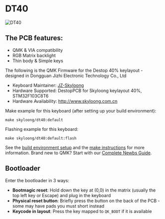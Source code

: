 # DT40

![DT40](https://i.imgur.com/3QemSZ0h.jpg)

## The PCB features:
* QMK & VIA compatibility
* RGB Matrix backlight
* Thin body & Simple keys


The following is the QMK Firmware for the Destop 40% keylayout -  designed in Dongguan Jizhi Electronic Technology Co., Ltd
* Keyboard Maintainer: [JZ-Skyloong](https://github.com/JZ-Skyloong)
* Hardware Supported: DestopPCB for Skyloong keylayout 40%, STM32F103C8T6
* Hardware Availability: http://www.skyloong.com.cn

Make example for this keyboard (after setting up your build environment):

    make skyloong/dt40:default

Flashing example for this keyboard:

    make skyloong/dt40:default:flash

See the [build environment setup](https://docs.qmk.fm/#/getting_started_build_tools) and the [make instructions](https://docs.qmk.fm/#/getting_started_make_guide) for more information. Brand new to QMK? Start with our [Complete Newbs Guide](https://docs.qmk.fm/#/newbs).

## Bootloader

Enter the bootloader in 3 ways:

* **Bootmagic reset**: Hold down the key at (0,0) in the matrix (usually the top left key or Escape) and plug in the keyboard
* **Physical reset button**: Briefly press the button on the back of the PCB - some may have pads you must short instead
* **Keycode in layout**: Press the key mapped to `QK_BOOT` if it is available
